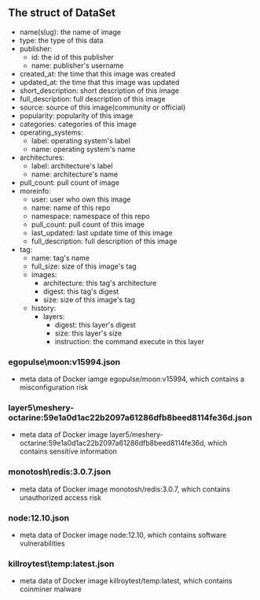 ## The struct of DataSet
* name(slug): the name of image
* type: the type of this data
* publisher:
  * id: the id of this publisher
  * name: publisher's username
* created_at: the time that this image was created
* updated_at: the time that this image was updated
* short_description: short description of this image
* full_description: full description of this image
* source: source of this image(community or official)
* popularity: popularity of this image
* categories: categories of this image
* operating_systems:
  * label: operating system's label
  * name: operating system's name
* architectures:
  * label: architecture's label
  * name: architecture's name
* pull_count: pull count of image
* moreinfo:
  * user: user who own this image
  * name: name of this repo
  * namespace: namespace of this repo
  * pull_count: pull count of this image
  * last_updated: last update time of this image
  * full_description: full description of this image
* tag:
  * name: tag's name
  * full_size: size of this image's tag
  * images:
    * architecture: this tag's architecture
    * digest: this tag's digest
    * size: size of this image's tag
  * history:
    * layers:
      * digest: this layer's digest
      * size: this layer's size
      * instruction: the command execute in this layer

### egopulse\moon:v15994.json
* meta data of Docker iamge egopulse/moon:v15994, which contains a misconfiguration risk

### layer5\meshery-octarine:59e1a0d1ac22b2097a61286dfb8beed8114fe36d.json
* meta data of Docker image layer5/meshery-octarine:59e1a0d1ac22b2097a61286dfb8beed8114fe36d, which contains sensitive information

### monotosh\redis:3.0.7.json
* meta data of Docker image monotosh/redis:3.0.7, which contains unauthorized access risk

### node:12.10.json
* meta data of Docker image node:12.10, which contains software vulnerabilities

### killroytest\temp:latest.json
* meta data of Docker image killroytest/temp:latest, which contains coinminer malware
